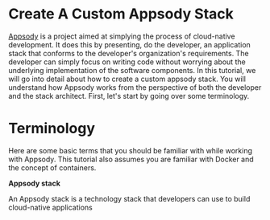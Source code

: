 # Create A Custom Appsody Stack
<a href="https://appsody.dev/docs">Appsody</a> is a project aimed at simplying the process of cloud-native development. It does this by presenting, do the developer, an application stack that conforms to the developer's organization's requirements. The developer can simply focus on writing code without worrying about the underlying implementation of the software components. In this tutorial, we will go into detail about how to create a custom appsody stack. You will understand how Appsody works from the perspective of both the developer and the stack architect. First, let's start by going over some terminology.

# Terminology
Here are some basic terms that you should be familiar with while working with Appsody. This tutorial also assumes you are familiar with Docker and the concept of containers.

**Appsody stack**  

An Appsody stack is a technology stack that developers can use to build cloud-native applications  
